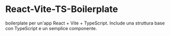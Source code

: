 # React-Vite-TS-Boilerplate
boilerplate per un'app React + Vite + TypeScript. Include una struttura base con TypeScript e un semplice componente.
